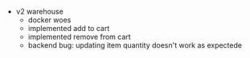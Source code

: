 - v2 warehouse
	- docker woes
	- implemented add to cart
	- implemented remove from cart
	- backend bug: updating item quantity doesn't work as expectede